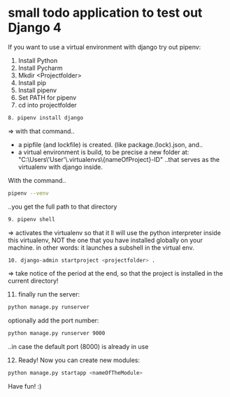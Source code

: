 # small todo application to test out Django 4

If you want to use a virtual environment with django try out pipenv:

1. Install Python
2. Install Pycharm
3. Mkdir \<Projectfolder>
4. Install pip
5. Install pipenv
6. Set PATH for pipenv
7. cd into projectfolder

```sh
8. pipenv install django
```

=> with that command..

- a pipfile (and lockfile) is created. (like package.(lock).json, and..
- a virtual environment is build, to be precise a new folder at:
  "C:\Users\\'User'\\.virtualenvs\\{nameOfProject}-ID"
  ..that serves as the virtualenv with django inside.

With the command..

```sh
pipenv --venv
```

..you get the full path to that directory

```sh
9. pipenv shell
```

=> activates the virtualenv so that it ll will use the python interpreter inside this virtualenv, NOT the one that you have installed globally on your machine. in other words: it launches a subshell in the virtual env.

```sh
10. django-admin startproject <projectfolder> .
```

=> take notice of the period at the end, so that the project is installed in the current directory!

11. finally run the server:

```sh
python manage.py runserver
```

optionally add the port number:

```sh
python manage.py runserver 9000
```

..in case the default port (8000) is already in use

12. Ready! Now you can create new modules:

```sh
python manage.py startapp <nameOfTheModule>
```

Have fun! :)

